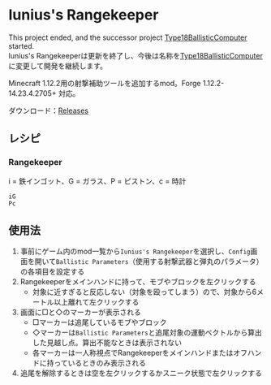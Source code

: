 # Iunius's Rangekeeper

This project ended, and the successor project [Type18BallisticComputer](https://github.com/Iunius118/Type18BallisticComputer) started.  
Iunius's Rangekeeperは更新を終了し、今後は名称を[Type18BallisticComputer](https://github.com/Iunius118/Type18BallisticComputer)に変更して開発を継続します。

Minecraft 1.12.2用の射撃補助ツールを追加するmod。Forge 1.12.2-14.23.4.2705+ 対応。

ダウンロード：[Releases](https://github.com/Iunius118/IuniusRangekeeper/releases)

## レシピ

### Rangekeeper

i = 鉄インゴット、G = ガラス、P = ピストン、c = 時計

```text
iG
Pc
```

## 使用法

1. 事前にゲーム内のmod一覧から`Iunius's Rangekeeper`を選択し、`Config`画面を開いて`Ballistic Parameters`（使用する射撃武器と弾丸のパラメータ）の各項目を設定する
2. Rangekeeperをメインハンドに持って、モブやブロックを左クリックする
    - 対象に近すぎると反応しない（対象を殴ってしまう）ので、対象から6メートル以上離れて左クリックする
3. 画面に□と◇のマーカーが表示される
    - □マーカーは追尾しているモブやブロック
    - ◇マーカーは`Ballistic Parameters`と追尾対象の運動ベクトルから算出した見越し点。算出不能なときは表示されない
    - 各マーカーは一人称視点でRangekeeperをメインハンドまたはオフハンドに持っているときのみ表示される
4. 追尾を解除するときは空を左クリックするかスニーク状態で左クリックする

